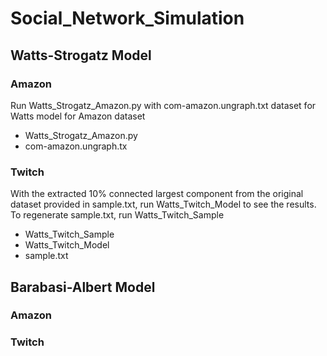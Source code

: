 # Social_Network_Simulation

## Watts-Strogatz Model
### Amazon
Run Watts_Strogatz_Amazon.py with com-amazon.ungraph.txt dataset for Watts model for Amazon dataset
  - Watts_Strogatz_Amazon.py
  - com-amazon.ungraph.tx
### Twitch
With the extracted 10% connected largest component from the original dataset provided in sample.txt, run Watts_Twitch_Model to see the results. 
To regenerate sample.txt, run Watts_Twitch_Sample
  - Watts_Twitch_Sample
  - Watts_Twitch_Model
  - sample.txt
## Barabasi-Albert Model
### Amazon

### Twitch
